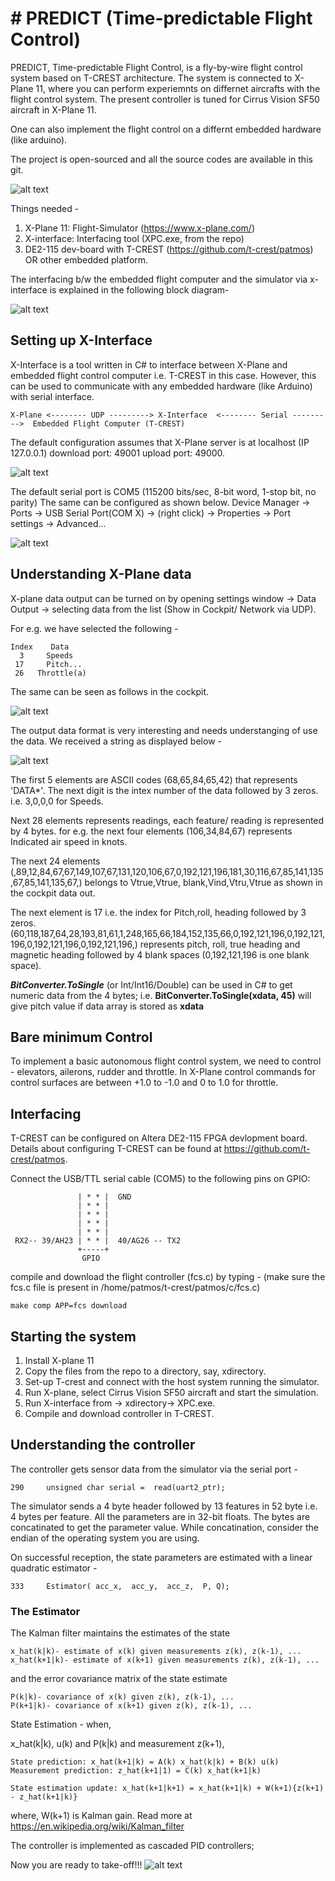 # # PREDICT (Time-predictable Flight Control)

PREDICT, Time-predictable Flight Control, is a fly-by-wire flight control system based on T-CREST architecture.
The system is connected to X-Plane 11, where you can perform experiemnts on differnet aircrafts with the flight control system. 
The present controller is tuned for Cirrus Vision SF50 aircraft in X-Plane 11. 

One can also implement the flight control on a differnt embedded hardware (like arduino).

The project is open-sourced and all the source codes are available in this git. 

![alt text](https://github.com/AAUAutomationAndControl/PREDICT/blob/master/Screenat18_54%20(2).png)

Things needed - 

1. X-Plane 11: Flight-Simulator (https://www.x-plane.com/)
2. X-interface: Interfacing tool (XPC.exe, from the repo) 
3. DE2-115 dev-board with T-CREST (https://github.com/t-crest/patmos) OR other embedded platform.

The interfacing b/w the embedded flight computer and the simulator via x-interface is explained in the following block diagram-

![alt text](https://github.com/AAUAutomationAndControl/PREDICT/blob/master/git_figs.png)



## Setting up X-Interface 

X-Interface is a tool written in C# to interface between X-Plane and embedded flight control computer i.e. T-CREST in this case. However, this can be used to communicate with any embedded hardware (like Arduino) with serial interface. 

```
X-Plane <-------- UDP ---------> X-Interface  <-------- Serial --------->  Embedded Flight Computer (T-CREST)  

```
The default configuration assumes that X-Plane server is at localhost (IP 127.0.0.1) download port: 49001 upload port: 49000. 

![alt text](https://github.com/shibarchi/TiFCon/blob/master/X_plane_settings.PNG)

The default serial port is COM5 (115200 bits/sec, 8-bit word, 1-stop bit, no parity) 
The same can be configured as shown below. Device Manager -> Ports -> USB Serial Port(COM X) -> (right click) -> Properties -> Port settings -> Advanced...

![alt text](https://github.com/shibarchi/TiFCon/blob/master/COM_port.PNG)


## Understanding X-Plane data

X-plane data output can be turned on by opening settings window -> Data Output -> selecting data from the list (Show in Cockpit/ Network via UDP).

For e.g. we have selected the following -

```
Index    Data
  3     Speeds
 17     Pitch...
 26   Throttle(a)
```

The same can be seen as follows in the cockpit.

![alt text](https://github.com/shibarchi/TiFCon/blob/master/cockpit_data.PNG)

The output data format is very interesting and needs understanging of use the data.
We received a string as displayed below - 

![alt text](https://github.com/shibarchi/TiFCon/blob/master/dataread.PNG)

The first 5 elements are ASCII codes (68,65,84,65,42) that represents 'DATA*'.
The next digit is the intex number of the data followed by 3 zeros. i.e. 3,0,0,0 for Speeds.

Next 28 elements represents readings, each feature/ reading is represented by 4 bytes. 
for e.g. the next four elements (106,34,84,67) represents Indicated air speed in knots.

The next 24 elements (,89,12,84,67,67,149,107,67,131,120,106,67,0,192,121,196,181,30,116,67,85,141,135,67,85,141,135,67,) belongs to Vtrue,Vtrue, blank,Vind,Vtru,Vtrue as shown in the cockpit data out. 

The next element is 17 i.e. the index for Pitch,roll, heading followed by 3 zeros. (60,118,187,64,28,193,81,61,1,248,165,66,184,152,135,66,0,192,121,196,0,192,121,196,0,192,121,196,0,192,121,196,) represents pitch, roll, true heading and magnetic heading followed by 4 blank spaces (0,192,121,196 is one blank space).

***BitConverter.ToSingle*** (or Int/Int16/Double) can be used in C# to get numeric data from the 4 bytes; 
i.e. **BitConverter.ToSingle(xdata, 45)** will give pitch value if data array is stored as **xdata**


## Bare minimum Control 

To implement a basic autonomous flight control system, we need to control - elevators, ailerons, rudder and throttle. 
In X-Plane control commands for control surfaces are between +1.0 to -1.0 and 0 to 1.0 for throttle. 

## Interfacing
T-CREST can be configured on Altera DE2-115 FPGA devlopment board. Details about configuring T-CREST can be found at https://github.com/t-crest/patmos.

Connect the USB/TTL serial cable (COM5) to the following pins on GPIO:
```
               | * * |  GND
               | * * |
               | * * |
               | * * |
               | * * |  
 RX2-- 39/AH23 | * * |  40/AG26 -- TX2
               +-----+
                GPIO
```
compile and download the flight controller (fcs.c) by typing - 
(make sure the fcs.c file is present in /home/patmos/t-crest/patmos/c/fcs.c)
```
make comp APP=fcs download
```
## Starting the system
1. Install X-plane 11
2. Copy the files from the repo to a directory, say, xdirectory.
3. Set-up T-crest and connect with the host system running the simulator. 
4. Run X-plane, select Cirrus Vision SF50 aircraft and start the simulation.
5. Run X-interface from -> xdirectory-> XPC.exe.
6. Compile and download controller in T-CREST. 

## Understanding the controller

The controller gets sensor data from the simulator via the serial port -

```
290     unsigned char serial =  read(uart2_ptr);
```
The simulator sends a 4 byte header followed by 13 features in 52 byte i.e. 4 bytes per feature. All the parameters are 
in 32-bit floats. The bytes are concatinated to get the parameter value. While concatination, consider the endian of the operating system you are using.  

On successful reception, the state parameters are estimated with a linear quadratic estimator -  
```
333     Estimator( acc_x,  acc_y,  acc_z,  P, Q);
```
### The Estimator 
The Kalman filter maintains the estimates of the state
```
x_hat(k|k)- estimate of x(k) given measurements z(k), z(k-1), ...
x_hat(k+1|k)- estimate of x(k+1) given measurements z(k), z(k-1), ...
```
and the error covariance matrix of the state estimate

```
P(k|k)- covariance of x(k) given z(k), z(k-1), ...
P(k+1|k)- covariance of x(k+1) given z(k), z(k-1), ...
```
State Estimation - 
when, 

x_hat(k|k), u(k) and P(k|k) and measurement z(k+1),
```
State prediction: x_hat(k+1|k) = A(k) x_hat(k|k) + B(k) u(k)
Measurement prediction: z_hat(k+1|1) = C(k) x_hat(k+1|k)

State estimation update: x_hat(k+1|k+1) = x_hat(k+1|k) + W(k+1){z(k+1) - z_hat(k+1|k)}
```
where, W(k+1) is Kalman gain. Read more at https://en.wikipedia.org/wiki/Kalman_filter

 

The controller is implemented as cascaded PID controllers;

Now you are ready to take-off!!!
![alt text](https://github.com/AAUAutomationAndControl/PREDICT/blob/master/Sim%20(2).png)
